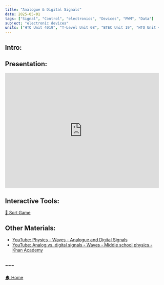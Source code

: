 ```yaml
---
title: "Analogue & Digital Signals"
date: 2025-05-01
tags: ["Signal", "Control", "electronics", "Devices", "PWM", "Data"]
subject: "electronic devices"
units: ["HTQ Unit 4019", "T-Level Unit 08", "BTEC Unit 19", "HTQ Unit 4015"]
---
```


## Intro:

## Presentation:

<div style="position: relative; width: 100%; height: 0; padding-top: 75%;">
    <iframe src="https://EngineeringShare.github.io/engineering-hub/presentations/Analogue and Digital Signals.pdf" 
        style="position: absolute; top: 0; left: 0; width: 100%; height: 100%; border: none;">
    </iframe>
</div>

## Interactive Tools:

<a href="https://engineeringshare.github.io/engineering-hub/interactive/Analogue%20Digital%20Sort.html">🧩 Sort Game</a>

## Other Materials:
* [YouTube: Physics - Waves - Analogue and Digital Signals](https://youtu.be/XCu6L4kQF3k?si=UCaScr82F8xvw51n)
* [YouTube: Analog vs. digital signals - Waves - Middle school physics - Khan Academy](https://youtu.be/PEYdn56pdcQ)

## ---

<a href="https://engineeringshare.github.io/engineering-hub">🏠 Home</a>
